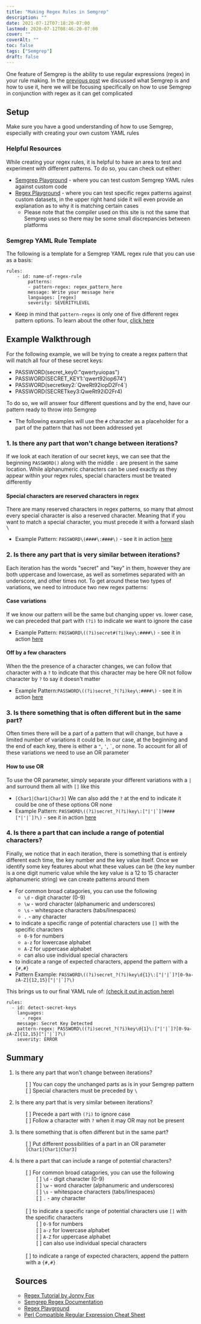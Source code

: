 ```yaml
---
title: "Making Regex Rules in Semgrep"
description: ""
date: 2021-07-12T07:18:20-07:00
lastmod: 2020-07-12T08:46:20-07:00
cover: ""
coverAlt: ""
toc: false
tags: ["Semgrep"]
draft: false
---
```

<style>
	main {
    margin: 90px auto;
    padding: 0 15px;
    max-width: 70%;
	}
</style>

One feature of Semgrep is the ability to use regular expressions (regex) in your rule making. In the [previous post](/posts/semgrep_intro/semgrepnotes/) we discussed what Semgrep is and how to use it, here we will be focusing specifically on how to use Semgrep in conjunction with regex as it can get complicated

## Setup
Make sure you have a good understanding of how to use Semgrep, especially with creating your own custom YAML rules
### Helpful Resources
While creating your regex rules, it is helpful to have an area to test and experiment with different patterns. To do so, you can check out either:
- [Semgrep Playground](https://semgrep.dev/editor) - where you can test custom Semgrep YAML rules against custom code
- [Regex Playground](https://regex101.com/) - where you can test specific regex patterns against custom datasets, in the upper right hand side it will even provide an explanation as to why it is matching certain cases
    - Please note that the compiler used on this site is not the same that Semgrep uses so there may be some small discrepancies between platforms

### Semgrep YAML Rule Template
The following is a template for a Semgrep YAML regex rule that you can use as a basis:
```
rules:
    - id: name-of-regex-rule
        patterns:
        - pattern-regex: regex_pattern_here
        message: Write your message here
        languages: [regex]
        severity: SEVERITYLEVEL
```
- Keep in mind that `pattern-regex` is only one of five different regex pattern options. To learn about the other four, [click here](/posts/semgrep_intro/semgrepnotes/#regex-patterns)


## Example Walkthrough
For the following example, we will be trying to create a regex pattern that will match all four of these secret keys:
- PASSWORD(secret_key0:"qwertyuiopas")
- PASSWORD(SECRET_KEY1:'qwert92iop674')
- PASSWORD(secretkey2:\`QweRt92iopD2Fr4`)
- PASSWORD(SECRETkey3:QweRt92iD2Fr4)

To do so, we will answer four different questions and by the end, have our pattern ready to throw into Semgrep
- The following examples will use the `#` character as a placeholder for a part of the pattern that has not been addressed yet

### 1. Is there any part that won't change between iterations?
If we look at each iteration of our secret keys, we can see that the beginning `PASSWORD()` along with the middle `:` are present in the same location. While alphanumeric characters can be used exactly as they appear within your regex rules, special characters must be treated differently
#### Special characters are reserved characters in regex
There are many reserved characters in regex patterns, so many that almost every special character is also a reserved character. Meaning that if you want to match a special character, you must precede it with a forward slash `\`
- Example Pattern: `PASSWORD\(####\:####\)` - see it in action [here](https://regex101.com/r/I3kps1/1/)

### 2. Is there any part that is very similar between iterations?
Each iteration has the words "secret" and "key" in them, however they are both uppercase and lowercase, as well as sometimes separated with an underscore, and other times not. To get around these two types of variations, we need to introduce two new regex patterns:
#### Case variations
If we know our pattern will be the same but changing upper vs. lower case, we can preceded that part with `(?i)` to indicate we want to ignore the case
- Example Pattern: `PASSWORD\((?i)secret#(?i)key\:####\)` - see it in action [here](https://regex101.com/r/brTBsG/1)
#### Off by a few characters
When the the presence of a character changes, we can follow that character with a `?` to indicate that this character may be here OR not
follow character by `?` to say it doesn't matter
- Example Pattern:`PASSWORD\((?i)secret_?(?i)key\:####\)` - see it in action [here](https://regex101.com/r/3JVdKV/1)

### 3. Is there something that is often different but in the same part?
Often times there will be a part of a pattern that will change, but have a limited number of variations it could be. In our case, at the beginning and the end of each key, there is either a `"`, `'`, `` ` ``, or none. To account for all of these variations we need to use an OR parameter
#### How to use OR
To use the OR parameter, simply separate your different variations with a `|` and surround them all with `[]` like this
- `[Char1|Char1|Char3]`
We can also add the `?` at the end to indicate it could be one of these options OR none
- Example Pattern: ``PASSWORD\((?i)secret_?(?i)key\:["|'|`]?####["|'|`]?\)`` - see it in action [here](https://regex101.com/r/jSO4Xq/1)

### 4. Is there a part that can include a range of potential characters?
Finally, we notice that in each iteration, there is something that is entirely different each time, the key number and the key value itself. Once we identify some key features about what these values can be (the key number is a one digit numeric value while the key value is a 12 to 15 character alphanumeric string) we can create patterns around them
- For common broad catagories, you can use the following
    - `\d` - digit character (0-9)
    - `\w` - word character (alphanumeric and underscores)
    - `\s` - whitespace characters (tabs/linespaces)
    - `.` - any character
- to indicate a specific range of potential characters use `[]` with the specific characters
    - `0-9` for numbers
    - `a-z` for lowercase alphabet
    - `A-Z` for uppercase alphabet
    - can also use individual special characters
- to indicate a range of expected characters, append the pattern with a `{#,#}`
- Pattern Example: ``PASSWORD\((?i)secret_?(?i)key\d{1}\:["|'|`]?[0-9a-zA-Z]{12,15}["|'|`]?\)``

This brings us to our final YAML rule of: [(check it out in action here)](https://semgrep.dev/s/s0merset7:regex_pattern_matching)
```
rules:
  - id: detect-secret-keys
    languages:
      - regex
    message: Secret Key Detected
    pattern-regex: PASSWORD\((?i)secret_?(?i)key\d{1}\:["|'|`]?[0-9a-zA-Z]{12,15}["|'|`]?\)
    severity: ERROR
```

## Summary
1. Is there any part that won't change between iterations?
    <br><div style="padding-left: 2em;">[ ] You can copy the unchanged parts as is in your Semgrep pattern
    <br>[ ] Special characters must be preceded by `\` </div>

2. Is there any part that is very similar between iterations?
    <br><div style="padding-left: 2em;">[ ] Precede a part with `(?i)` to ignore case
    <br>[ ] Follow a character with `?` when it may OR may not be present </div>

3. Is there something that is often different but in the same part?
    <br><div style="padding-left: 2em;">[ ] Put different possibilities of a part in an OR parameter `[Char1|Char1|Char3]` </div>

4. Is there a part that can include a range of potential characters?
    <br><div style="padding-left: 2em;">[ ] For common broad catagories, you can use the following
        <br><div style="padding-left: 2em;">[ ] `\d` - digit character (0-9)
        <br>[ ] `\w` - word character (alphanumeric and underscores)
        <br>[ ] `\s` - whitespace characters (tabs/linespaces)
        <br>[ ] `.` - any character</div>
    <br>[ ] to indicate a specific range of potential characters use `[]` with the specific characters
        <br><div style="padding-left: 2em;">[ ] `0-9` for numbers
        <br>[ ] `a-z` for lowercase alphabet
        <br>[ ] `A-Z` for uppercase alphabet
        <br>[ ] can also use individual special characters</div>
    <br>[ ] to indicate a range of expected characters, append the pattern with a `{#,#}`</div>

    ## Sources
    - [Regex Tutorial by Jonny Fox](https://medium.com/factory-mind/regex-tutorial-a-simple-cheatsheet-by-examples-649dc1c3f285)
    - [Semgrep Regex Documentation](https://semgrep.dev/docs/writing-rules/rule-syntax/#pattern-regex)
    - [Regex Playground](https://regex101.com/)
    - [Perl Compatible Regular Expression Cheat Sheet](https://learnxinyminutes.com/docs/pcre/)